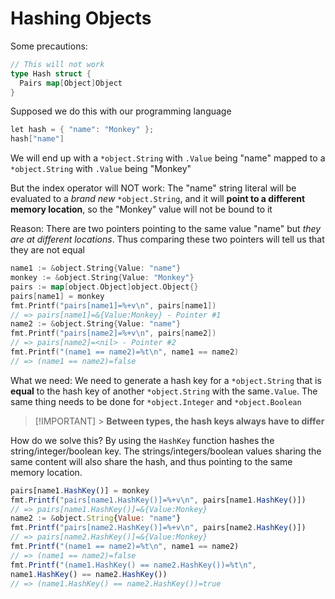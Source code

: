# Hashing Objects

Some precautions:

```go
// This will not work
type Hash struct {
  Pairs map[Object]Object
}
```

Supposed we do this with our programming language

```go
let hash = { "name": "Monkey" };
hash["name"]
```

We will end up with a `*object.String` with `.Value` being "name" mapped to a `*object.String` with `.Value` being "Monkey"

But the index operator will NOT work: The "name" string literal will be evaluated to a _brand new_ `*object.String`, and it will **point to a different memory location**, so the "Monkey" value will not be bound to it

Reason: There are two pointers pointing to the same value "name" but _they are at different locations_. Thus comparing these two pointers will tell us that they are not equal

```go
name1 := &object.String{Value: "name"}
monkey := &object.String{Value: "Monkey"}
pairs := map[object.Object]object.Object{}
pairs[name1] = monkey
fmt.Printf("pairs[name1]=%+v\n", pairs[name1])
// => pairs[name1]=&{Value:Monkey} - Pointer #1
name2 := &object.String{Value: "name"}
fmt.Printf("pairs[name2]=%+v\n", pairs[name2])
// => pairs[name2]=<nil> - Pointer #2
fmt.Printf("(name1 == name2)=%t\n", name1 == name2)
// => (name1 == name2)=false
```

What we need: We need to generate a hash key for a `*object.String` that is **equal** to the hash key of another `*object.String` with the same`.Value`. The same thing needs to be done for `*object.Integer` and `*object.Boolean`

> [!IMPORTANT] > **Between types, the hash keys always have to differ**

How do we solve this? By using the `HashKey` function hashes the string/integer/boolean key. The strings/integers/boolean values sharing the same content will also share the hash, and thus pointing to the same memory location.

```js
pairs[name1.HashKey()] = monkey
fmt.Printf("pairs[name1.HashKey()]=%+v\n", pairs[name1.HashKey()])
// => pairs[name1.HashKey()]=&{Value:Monkey}
name2 := &object.String{Value: "name"}
fmt.Printf("pairs[name2.HashKey()]=%+v\n", pairs[name2.HashKey()])
// => pairs[name2.HashKey()]=&{Value:Monkey}
fmt.Printf("(name1 == name2)=%t\n", name1 == name2)
// => (name1 == name2)=false
fmt.Printf("(name1.HashKey() == name2.HashKey())=%t\n",
name1.HashKey() == name2.HashKey())
// => (name1.HashKey() == name2.HashKey())=true
```
